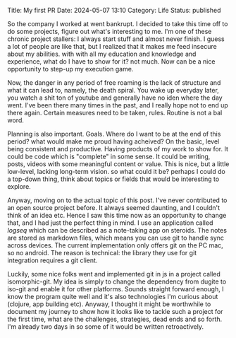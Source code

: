 Title: My first PR
Date: 2024-05-07 13:10
Category: Life
Status: published

So the company I worked at went bankrupt. I decided to take this time off to do some projects, figure out what's interesting to me. I'm one of these chronic project stallers: I always start stuff and almost never finish. I guess a lot of people are like that, but I realized that it makes me feed insecure about my abilities. with with all my education and knowledge and experience, what do I have to show for it? not much. Now can be a nice opportunity to step-up my execution game.

Now, the danger in any period of free roaming is the lack of structure and what it can lead to, namely, the death spiral. You wake up everyday later, you watch a shit ton of youtube and generally have no iden where the day went. I've been there many times in the past, and I really hope not to end up there again. Certain measures need to be taken, rules. Routine is not a bal word.

Planning is also important. Goals. Where do I want to be at the end of this period? what would make me proud having acheived? On the basic, level being consistent and productive. Having products of my work to show for. It could be code which is "complete" in some sense. It could be writing, posts, videos with some meaningful content or value. This is nice, but a little low-level, lacking long-term vision. so what could it be? perhaps I could do a top-down thing, think about topics or fields that would be interesting to explore.

Anyway, moving on to the actual topic of this post. I've never contributed to an open source project before. It always seemed daunting, and I couldn't think of an idea etc. Hence I saw this time now as an opportunity to change that, and I had just the perfect thing in mind. I use an application called *logseq* which can be described as a note-taking app on steroids. The notes are stored as markdown files, which means you can use git to handle sync across devices. The current implementation only offers git on the PC mac, so no android. The reason is technical: the library they use for git integration requires a git client.

Luckily, some nice folks went and implemented git in js in a project called isomorphic-git. My idea is simply to change the dependency from dugite to iso-git and enable it for other platforms. Sounds straight forward enough, I know the program quite well and it's also technologies I'm curious about (clojure, app building etc). Anyway, I thought it might be worthwhile to document my journey to show how it looks like to tackle such a project for the first time, what are the challenges, strategies, dead ends and so forth. I'm already two days in so some of it would be written retroactively.
